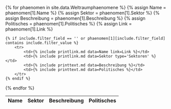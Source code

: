 <table>
<thead>
<tr><th>Name</th><th>Sektor</th><th>Beschreibung</th><th>Politisches</th></tr>
</thead>
<tbody>
{% for phaenomen in site.data.Weltraumphaenomene %}
    {% assign Name = phaenomen[1].Name %}
    {% assign Sektor = phaenomen[1].Sektor %}
    {% assign Beschreibung = phaenomen[1].Beschreibung %}
    {% assign Politisches = phaenomen[1].Politisches %}
    {% assign Link = phaenomen[1].Link %}

    {% if include.filter_field == '' or phaenomen[1][include.filter_field] contains include.filter_value %}
        <tr>
            <td>{% include printlink.md data=Name link=Link %}</td>
            <td>{% include printlink.md data=Sektor type='Sektoren' %}</td>
            <td>{% include printtext.md data=Beschreibung %}</td>
            <td>{% include printtext.md data=Politisches %}</td>
        </tr>
    {% endif %}
{% endfor %}
</tbody>
</table>
